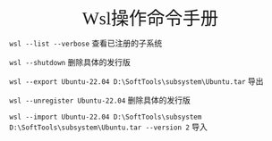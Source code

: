 <div align=center><font face="黑体" size=6>Wsl操作命令手册</font></div>



`wsl --list --verbose` 查看已注册的子系统

`wsl --shutdown` 删除具体的发行版

`wsl --export Ubuntu-22.04 D:\SoftTools\subsystem\Ubuntu.tar` 导出

`wsl --unregister Ubuntu-22.04` 删除具体的发行版

`wsl --import Ubuntu-22.04 D:\SoftTools\subsystem D:\SoftTools\subsystem\Ubuntu.tar --version 2` 导入

